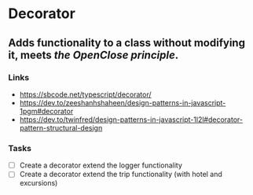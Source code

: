 # Decorator

## Adds functionality to a class without modifying it, meets _the OpenClose principle_.

### Links

- https://sbcode.net/typescript/decorator/
- https://dev.to/zeeshanhshaheen/design-patterns-in-javascript-1pgm#decorator
- https://dev.to/twinfred/design-patterns-in-javascript-1l2l#decorator-pattern-structural-design

### Tasks

- [ ] Create a decorator extend the logger functionality
- [ ] Create a decorator extend the trip functionality (with hotel and excursions)
